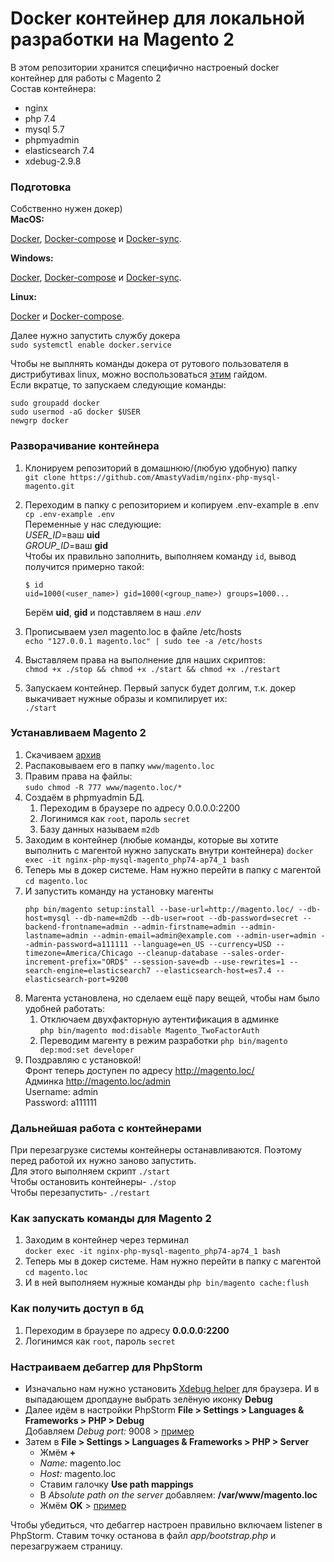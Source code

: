 # Docker контейнер для локальной разработки на Magento 2
В этом репозитории хранится специфично настроеный docker контейнер для работы с Magento 2  
Состав контейнера:
- nginx
- php 7.4
- mysql 5.7
- phpmyadmin
- elasticsearch 7.4
- xdebug-2.9.8
### Подготовка
Собственно нужен докер)  
**MacOS:**

[Docker](https://docs.docker.com/docker-for-mac/install/), [Docker-compose](https://docs.docker.com/compose/install/#install-compose) и [Docker-sync](https://github.com/EugenMayer/docker-sync/wiki/docker-sync-on-OSX).

**Windows:**

[Docker](https://docs.docker.com/docker-for-windows/install/), [Docker-compose](https://docs.docker.com/compose/install/#install-compose) и [Docker-sync](https://github.com/EugenMayer/docker-sync/wiki/docker-sync-on-Windows).

**Linux:**

[Docker](https://docs.docker.com/engine/installation/linux/docker-ce/ubuntu/) и [Docker-compose](https://docs.docker.com/compose/install/#install-compose).

Далее нужно запустить службу докера  
`sudo systemctl enable docker.service`

Чтобы не выплнять команды докера от рутового пользователя в дистрибутивах linux, можно воспользоваться [этим](https://docs.docker.com/engine/install/linux-postinstall/) гайдом.  
Если вкратце, то запускаем следующие команды:
```
sudo groupadd docker
sudo usermod -aG docker $USER
newgrp docker 
```

### Разворачивание контейнера
1. Клонируем репозиторий в домашнюю/(любую удобную) папку   
    `git clone https://github.com/AmastyVadim/nginx-php-mysql-magento.git` 

1. Переходим в папку с репозиторием и копируем .env-example в .env 
    `cp .env-example .env`  
    Переменные у нас следующие:  
    *USER_ID*=ваш **uid**   
    *GROUP_ID*=ваш **gid**  
    Чтобы их правильно заполнить, выполняем команду `id`, вывод получится примерно такой:  
    ```
    $ id
    uid=1000(<user_name>) gid=1000(<group_name>) groups=1000...
    ```
    Берём **uid**, **gid** и подставляем в наш *.env*  

1. Прописываем узел magento.loc в файле /etc/hosts  
    `echo "127.0.0.1 magento.loc" | sudo tee -a /etc/hosts`

1. Выставляем права на выполнение для наших скриптов:  
    `chmod +x ./stop && chmod +x ./start && chmod +x ./restart`

1. Запускаем контейнер. Первый запуск будет долгим, т.к. докер выкачивает нужные образы и компилирует их:  
    `./start`

### Устанавливаем Маgento 2
1. Скачиваем [архив](https://www.dropbox.com/s/nn1r6ybtncdbhpc/magento-ce-2.4.1_sample_data-2020-09-25-04-46-06.zip?dl=0)
1. Распаковываем его в папку `www/magento.loc`
1. Правим права на файлы:  
    `sudo chmod -R 777 www/magento.loc/*`
1. Создаём в phpmyadmin БД.
    1. Переходим в браузере по адресу 0.0.0.0:2200
    1. Логинимся как `root`, пароль `secret`
    1. Базу данных называем `m2db`
1. Заходим в контейнер (любые команды, которые вы хотите выполнить с магентой нужно запускать внутри контейнера) 
    `docker exec -it nginx-php-mysql-magento_php74-ap74_1 bash`
1. Теперь мы в докер системе. Нам нужно перейти в папку с магентой
    `cd magento.loc`
1. И запустить команду на установку магенты
    ```
    php bin/magento setup:install --base-url=http://magento.loc/ --db-host=mysql --db-name=m2db --db-user=root --db-password=secret --backend-frontname=admin --admin-firstname=admin --admin-lastname=admin --admin-email=admin@example.com --admin-user=admin --admin-password=a111111 --language=en_US --currency=USD --timezone=America/Chicago --cleanup-database --sales-order-increment-prefix="ORD$" --session-save=db --use-rewrites=1 --search-engine=elasticsearch7 --elasticsearch-host=es7.4 --elasticsearch-port=9200
    ```
1. Магента установлена, но сделаем ещё пару вещей, чтобы нам было удобней работать:
    1. Отключаем двухфакторную аутентификация в админке  
        `php bin/magento mod:disable Magento_TwoFactorAuth`
    1. Переводим магенту в режим разработки
        `php bin/magento dep:mod:set developer`
1. Поздравляю с установкой!  
    Фронт теперь доступен по адресу http://magento.loc/  
    Админка http://magento.loc/admin  
    Username: admin  
    Password: a111111

### Дальнейшая работа с контейнерами
При перезагрузке системы контейнеры останавливаются. Поэтому перед работой их нужно заново запустить.  
Для этого выполняем скрипт `./start`  
Чтобы остановить контейнеры- `./stop`  
Чтобы перезапустить- `./restart`  

### Как запускать команды для Magento 2
1. Заходим в контейнер через терминал  
    `docker exec -it nginx-php-mysql-magento_php74-ap74_1 bash`
1. Теперь мы в докер системе. Нам нужно перейти в папку с магентой  
    `cd magento.loc`
1. И в ней выполняем нужные команды `php bin/magento cache:flush`

### Как получить доступ в бд
1. Переходим в браузере по адресу **0.0.0.0:2200**
1. Логинимся как `root`, пароль `secret`


### Настраиваем дебаггер для PhpStorm
- Изначально нам нужно установить [Xdebug helper](https://chrome.google.com/webstore/detail/xdebug-helper/eadndfjplgieldjbigjakmdgkmoaaaoc) 
    для браузера. И в выпадающем дропдауне выбрать зелёную иконку **Debug**
- Далее идём в настройки PhpStorm 
    **File > Settings > Languages & Frameworks > PHP > Debug**  
    Добавляем *Debug port:* 9008 > [пример](https://lh6.googleusercontent.com/ujKN8RwUOvRhuA3idvfkogoEsGIfQp4yvwJzwDK5lzFOx_gaYtoIZWwhzfAEnQrp9GtQNQ2gkxFoM-W3vJ0N=w1920-h1008-rw) 
- Затем в **File > Settings > Languages & Frameworks > PHP > Server**
    + Жмём **+**
    + *Name:* magento.loc
    + *Host:* magento.loc
    + Ставим галочку **Use path mappings**
    + В *Absolute path on the server* добавляем: **/var/www/magento.loc**
    + Жмём **OK** > [пример](https://lh4.googleusercontent.com/Ct5jRBMZc84T1IjI338G0GjKAhHW4Q3NzAS0N6VVz2oG1ZZpXp9UpfttK03hL4OoaahirnfY_TuxfioN_sj1=w1920-h1008-rw)

Чтобы убедиться, что дебаггер настроен правильно включаем listener в PhpStorm. Ставим точку останова в файл *app/bootstrap.php* и перезагружаем страницу.
